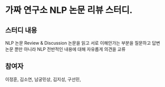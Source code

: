 # 가짜 연구소 NLP 논문 리뷰 스터디.

## 스터디 내용
NLP 논문 Review & Discussion
논문을 읽고 서로 이해안가는 부분을 질문하고 답변
논문 뿐만 아니라 NLP 전반적인 내용에 대해 자유롭게 의견을 교류

## 참여자
이정훈, 김소연, 남궁민상, 김지성, 구선민, 
    
